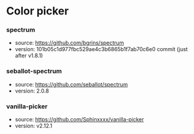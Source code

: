 # Color picker

### spectrum
* source: https://github.com/bgrins/spectrum
* version: 101b05c1d977fbc529ae4c3b6865b1f7ab70c6e0 commit (just after v1.8.1)

### seballot-spectrum
* source: https://github.com/seballot/spectrum
* version: 2.0.8

### vanilla-picker
* source: https://github.com/Sphinxxxx/vanilla-picker
* version: v2.12.1
